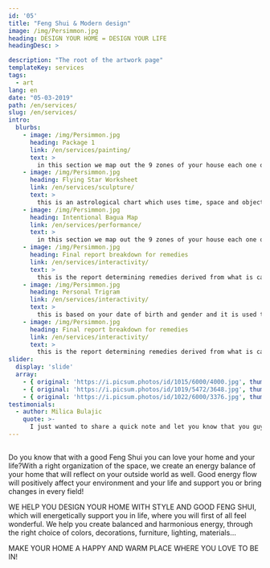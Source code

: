 ```yaml
---
id: '05'
title: "Feng Shui & Modern design"
image: /img/Persimmon.jpg
heading: DESIGN YOUR HOME = DESIGN YOUR LIFE
headingDesc: >

description: "The root of the artwork page"
templateKey: services
tags:
  - art
lang: en
date: "05-03-2019"
path: /en/services/
slug: /en/services/
intro:
  blurbs:
    - image: /img/Persimmon.jpg
      heading: Package 1
      link: /en/services/painting/
      text: >
        in this section we map out the 9 zones of your house each one of which represents a particular area of your life (health, wealth, relationships, etc.), to intentionally align the energy of the space with the life you want to live.
    - image: /img/Persimmon.jpg
      heading: Flying Star Worksheet
      link: /en/services/sculpture/
      text: >
        this is an astrological chart which uses time, space and objects to analyse positive and negative areas of the house and to heal/balance the energy. This includes analysing health, wealth, relationships, etc. of inhabitants. Please note that for the full effect of Feng Shui, a yearly update for the remedies needs to be done, since every calendar year the energy of the house changes.
    - image: /img/Persimmon.jpg
      heading: Intentional Bagua Map
      link: /en/services/performance/
      text: >
        in this section we map out the 9 zones of your house each one of which represents a particular area of your life (health, wealth, relationships, etc.), to intentionally align the energy of the space with the life you want to live.
    - image: /img/Persimmon.jpg
      heading: Final report breakdown for remedies
      link: /en/services/interactivity/
      text: >
        this is the report determining remedies derived from what is calculated in the Flying stars worksheet, which suggest the elements to use and ways how to balance the energy in every area of the house.
    - image: /img/Persimmon.jpg
      heading: Personal Trigram
      link: /en/services/interactivity/
      text: >
        this is based on your date of birth and gender and it is used to show your compatibility with building space, e.g. your most supportive directions for sleeping, working, etc; for all residents of your home (to a max. of 6 people)
    - image: /img/Persimmon.jpg
      heading: Final report breakdown for remedies
      link: /en/services/interactivity/
      text: >
        this is the report determining remedies derived from what is calculated in the Flying stars worksheet, which suggest the elements to use and ways how to balance the energy in every area of the house.
slider:
  display: 'slide'
  array:
    - { original: 'https://i.picsum.photos/id/1015/6000/4000.jpg', thumbnail: 'https://i.picsum.photos/id/1015/6000/4000.jpg', originalAlt: "A wild fjord in the far north.", originalTitle: "A wild fjord in the far north.", description: "A wild fjord in the far North, admiring the infinite." }
    - { original: 'https://i.picsum.photos/id/1019/5472/3648.jpg', thumbnail: 'https://i.picsum.photos/id/1019/5472/3648.jpg', originalAlt: 'A beautiful sunset over the sea.', originalTitle: 'A beautiful sunset over the sea.', description: 'A beautiful sunset over the sea, where numerous routes of imagination depart.'}
    - { original: 'https://i.picsum.photos/id/1022/6000/3376.jpg', thumbnail: 'https://i.picsum.photos/id/1022/6000/3376.jpg', originalAlt: 'A Northern Lights.', originalTitle: 'A Northern Lights.', description: 'A northern lights with greenish hues.'}
testimonials:
  - author: Milica Bulajic
    quote: >-
      I just wanted to share a quick note and let you know that you guys do a really good job. I’m glad I decided to work with you. It’s really great how easy your websites are to update and manage. I never have any problem at all.
---
```


## 
Do you know that with a good Feng Shui you can love your home and your life?With a right organization of the space, we create an energy balance of your home that will reflect on your outside world as well. Good energy flow will positively affect your environment and your life and support you or bring changes in every field!


WE HELP YOU DESIGN YOUR HOME WITH STYLE AND GOOD FENG SHUI, which will energetically support you in life, where you will first of all feel wonderful. We help you create balanced and harmonious energy, through the right choice of colors, decorations, furniture, lighting, materials…


MAKE YOUR HOME A HAPPY AND WARM PLACE WHERE YOU LOVE TO BE IN!
